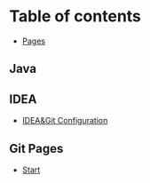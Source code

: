 # Table of contents

* [Pages](README.md)

## Java

## IDEA

* [IDEA&Git Configuration](idea/idea-and-git-configuration.md)

## Git Pages

* [Start](git-pages/start.md)

